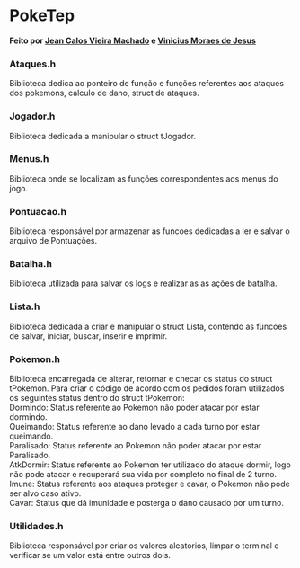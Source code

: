 # PokeTep

**Feito por [Jean Calos Vieira Machado](https://github.com/caje-vi) e [Vinicius Moraes de Jesus](https://github.com/ViniciusMdJ)**


### Ataques.h
Biblioteca dedica ao ponteiro de função e funções referentes aos ataques dos pokemons, calculo de dano, struct de ataques.

### Jogador.h
Biblioteca dedicada a manipular o struct tJogador.

### Menus.h
Biblioteca onde se localizam as funções correspondentes aos menus do jogo.
    
### Pontuacao.h
Biblioteca responsável por armazenar as funcoes dedicadas a ler e salvar o arquivo de Pontuações.

### Batalha.h
Biblioteca utilizada para salvar os logs e realizar as as ações de batalha.
    
### Lista.h
Biblioteca dedicada a criar e manipular o struct Lista, contendo as funcoes de salvar, iniciar, buscar, inserir e imprimir.

### Pokemon.h
Biblioteca encarregada de alterar, retornar e checar os status do struct tPokemon.
Para criar o código de acordo com os pedidos foram utilizados os seguintes status dentro do struct tPokemon:    
Dormindo: Status referente ao Pokemon não poder atacar por estar dormindo.  
Queimando: Status referente ao dano levado a cada turno por estar queimando.    
Paralisado: Status referente ao Pokemon não poder atacar por estar Paralisado.  
AtkDormir: Status referente ao Pokemon ter utilizado do ataque dormir, logo não pode atacar e recuperará sua vida por completo no final de 2 turno. 
Imune: Status referente aos ataques proteger e cavar, o Pokemon não pode ser alvo caso ativo.   
Cavar: Status que dá imunidade e posterga o dano causado por um turno.  

### Utilidades.h
Biblioteca responsável por criar os valores aleatorios, limpar o terminal e verificar se um valor está entre outros dois.
